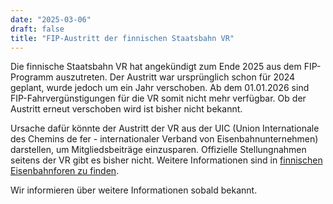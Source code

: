 ```yaml
---
date: "2025-03-06"
draft: false
title: "FIP-Austritt der finnischen Staatsbahn VR"
---
```


Die finnische Staatsbahn VR hat angekündigt zum Ende 2025 aus dem FIP-Programm auszutreten. Der Austritt war ursprünglich schon für 2024 geplant, wurde jedoch um ein Jahr verschoben. Ab dem 01.01.2026 sind FIP-Fahrvergünstigungen für die VR somit nicht mehr verfügbar. Ob der Austritt erneut verschoben wird ist bisher nicht bekannt.

Ursache dafür könnte der Austritt der VR aus der UIC (Union Internationale des Chemins de fer - internationaler Verband von Eisenbahnunternehmen) darstellen, um Mitgliedsbeiträge einzusparen. Offizielle Stellungnahmen seitens der VR gibt es bisher nicht. Weitere Informationen sind in [finnischen Eisenbahnforen zu finden](https://vaunut.org/keskustelut/index.php?topic=15586.0).

Wir informieren über weitere Informationen sobald bekannt.
